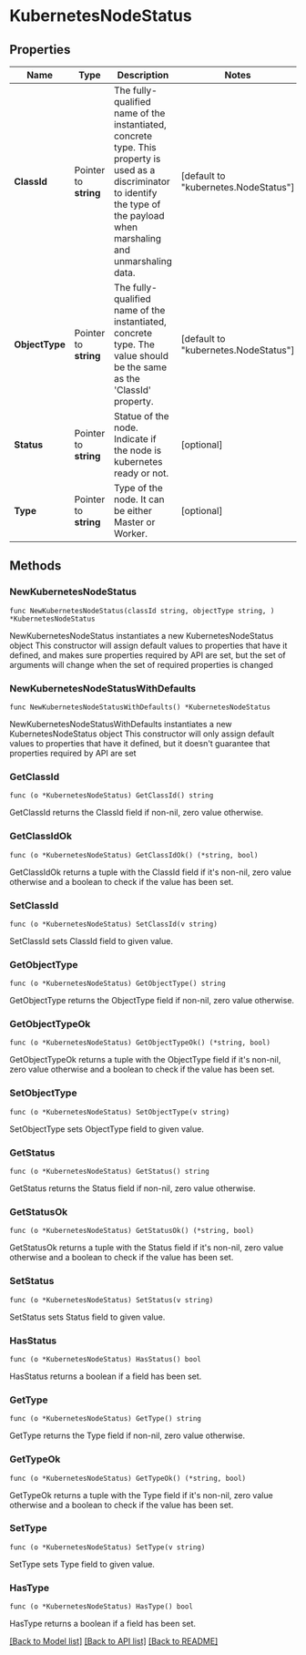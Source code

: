 # KubernetesNodeStatus

## Properties

Name | Type | Description | Notes
------------ | ------------- | ------------- | -------------
**ClassId** | Pointer to **string** | The fully-qualified name of the instantiated, concrete type. This property is used as a discriminator to identify the type of the payload when marshaling and unmarshaling data. | [default to "kubernetes.NodeStatus"]
**ObjectType** | Pointer to **string** | The fully-qualified name of the instantiated, concrete type. The value should be the same as the &#39;ClassId&#39; property. | [default to "kubernetes.NodeStatus"]
**Status** | Pointer to **string** | Statue of the node. Indicate if the node is kubernetes ready or not. | [optional] 
**Type** | Pointer to **string** | Type of the node. It can be either Master or Worker. | [optional] 

## Methods

### NewKubernetesNodeStatus

`func NewKubernetesNodeStatus(classId string, objectType string, ) *KubernetesNodeStatus`

NewKubernetesNodeStatus instantiates a new KubernetesNodeStatus object
This constructor will assign default values to properties that have it defined,
and makes sure properties required by API are set, but the set of arguments
will change when the set of required properties is changed

### NewKubernetesNodeStatusWithDefaults

`func NewKubernetesNodeStatusWithDefaults() *KubernetesNodeStatus`

NewKubernetesNodeStatusWithDefaults instantiates a new KubernetesNodeStatus object
This constructor will only assign default values to properties that have it defined,
but it doesn't guarantee that properties required by API are set

### GetClassId

`func (o *KubernetesNodeStatus) GetClassId() string`

GetClassId returns the ClassId field if non-nil, zero value otherwise.

### GetClassIdOk

`func (o *KubernetesNodeStatus) GetClassIdOk() (*string, bool)`

GetClassIdOk returns a tuple with the ClassId field if it's non-nil, zero value otherwise
and a boolean to check if the value has been set.

### SetClassId

`func (o *KubernetesNodeStatus) SetClassId(v string)`

SetClassId sets ClassId field to given value.


### GetObjectType

`func (o *KubernetesNodeStatus) GetObjectType() string`

GetObjectType returns the ObjectType field if non-nil, zero value otherwise.

### GetObjectTypeOk

`func (o *KubernetesNodeStatus) GetObjectTypeOk() (*string, bool)`

GetObjectTypeOk returns a tuple with the ObjectType field if it's non-nil, zero value otherwise
and a boolean to check if the value has been set.

### SetObjectType

`func (o *KubernetesNodeStatus) SetObjectType(v string)`

SetObjectType sets ObjectType field to given value.


### GetStatus

`func (o *KubernetesNodeStatus) GetStatus() string`

GetStatus returns the Status field if non-nil, zero value otherwise.

### GetStatusOk

`func (o *KubernetesNodeStatus) GetStatusOk() (*string, bool)`

GetStatusOk returns a tuple with the Status field if it's non-nil, zero value otherwise
and a boolean to check if the value has been set.

### SetStatus

`func (o *KubernetesNodeStatus) SetStatus(v string)`

SetStatus sets Status field to given value.

### HasStatus

`func (o *KubernetesNodeStatus) HasStatus() bool`

HasStatus returns a boolean if a field has been set.

### GetType

`func (o *KubernetesNodeStatus) GetType() string`

GetType returns the Type field if non-nil, zero value otherwise.

### GetTypeOk

`func (o *KubernetesNodeStatus) GetTypeOk() (*string, bool)`

GetTypeOk returns a tuple with the Type field if it's non-nil, zero value otherwise
and a boolean to check if the value has been set.

### SetType

`func (o *KubernetesNodeStatus) SetType(v string)`

SetType sets Type field to given value.

### HasType

`func (o *KubernetesNodeStatus) HasType() bool`

HasType returns a boolean if a field has been set.


[[Back to Model list]](../README.md#documentation-for-models) [[Back to API list]](../README.md#documentation-for-api-endpoints) [[Back to README]](../README.md)


